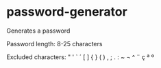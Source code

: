# password-generator
Generates a password

Password length: 8-25 characters

Excluded characters: " ' ` ´ [ ] { } ( ) , ; . : ~ ¬ ^ ¨ ç ª º